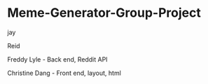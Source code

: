 # Meme-Generator-Group-Project
jay

Reid

Freddy Lyle - Back end, Reddit API

Christine Dang - Front end, layout, html
